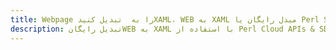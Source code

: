 ---title: Webpage را به  تبدیل کنیدXAML، WEB به XAML مبدل رایگان یا Perl SDKdescription: تبدیل رایگانWEB به XAML با استفاده از Perl Cloud APIs & SDK همچنین اسناد PDF را در Cloud ایجاد، ویرایش و رندر کنید.---